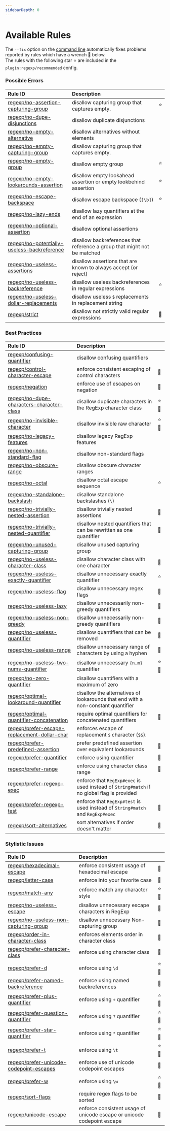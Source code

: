 ```yaml
---
sidebarDepth: 0
---
```


# Available Rules

The `--fix` option on the [command line](https://eslint.org/docs/user-guide/command-line-interface#fixing-problems) automatically fixes problems reported by rules which have a wrench :wrench: below.  
The rules with the following star :star: are included in the `plugin:regexp/recommended` config.

<!-- This file is automatically generated in tools/update-docs-rules-index.js, do not change! -->

### Possible Errors

| Rule ID | Description |    |
|:--------|:------------|:---|
| [regexp/no-assertion-capturing-group](./no-assertion-capturing-group.md) | disallow capturing group that captures empty. | :star: |
| [regexp/no-dupe-disjunctions](./no-dupe-disjunctions.md) | disallow duplicate disjunctions |  |
| [regexp/no-empty-alternative](./no-empty-alternative.md) | disallow alternatives without elements |  |
| [regexp/no-empty-capturing-group](./no-empty-capturing-group.md) | disallow capturing group that captures empty. |  |
| [regexp/no-empty-group](./no-empty-group.md) | disallow empty group | :star: |
| [regexp/no-empty-lookarounds-assertion](./no-empty-lookarounds-assertion.md) | disallow empty lookahead assertion or empty lookbehind assertion | :star: |
| [regexp/no-escape-backspace](./no-escape-backspace.md) | disallow escape backspace (`[\b]`) | :star: |
| [regexp/no-lazy-ends](./no-lazy-ends.md) | disallow lazy quantifiers at the end of an expression |  |
| [regexp/no-optional-assertion](./no-optional-assertion.md) | disallow optional assertions |  |
| [regexp/no-potentially-useless-backreference](./no-potentially-useless-backreference.md) | disallow backreferences that reference a group that might not be matched |  |
| [regexp/no-useless-assertions](./no-useless-assertions.md) | disallow assertions that are known to always accept (or reject) |  |
| [regexp/no-useless-backreference](./no-useless-backreference.md) | disallow useless backreferences in regular expressions | :star: |
| [regexp/no-useless-dollar-replacements](./no-useless-dollar-replacements.md) | disallow useless `$` replacements in replacement string |  |
| [regexp/strict](./strict.md) | disallow not strictly valid regular expressions | :wrench: |

### Best Practices

| Rule ID | Description |    |
|:--------|:------------|:---|
| [regexp/confusing-quantifier](./confusing-quantifier.md) | disallow confusing quantifiers |  |
| [regexp/control-character-escape](./control-character-escape.md) | enforce consistent escaping of control characters | :wrench: |
| [regexp/negation](./negation.md) | enforce use of escapes on negation | :wrench: |
| [regexp/no-dupe-characters-character-class](./no-dupe-characters-character-class.md) | disallow duplicate characters in the RegExp character class | :star::wrench: |
| [regexp/no-invisible-character](./no-invisible-character.md) | disallow invisible raw character | :star::wrench: |
| [regexp/no-legacy-features](./no-legacy-features.md) | disallow legacy RegExp features |  |
| [regexp/no-non-standard-flag](./no-non-standard-flag.md) | disallow non-standard flags |  |
| [regexp/no-obscure-range](./no-obscure-range.md) | disallow obscure character ranges |  |
| [regexp/no-octal](./no-octal.md) | disallow octal escape sequence | :star: |
| [regexp/no-standalone-backslash](./no-standalone-backslash.md) | disallow standalone backslashes (`\`) |  |
| [regexp/no-trivially-nested-assertion](./no-trivially-nested-assertion.md) | disallow trivially nested assertions | :wrench: |
| [regexp/no-trivially-nested-quantifier](./no-trivially-nested-quantifier.md) | disallow nested quantifiers that can be rewritten as one quantifier | :wrench: |
| [regexp/no-unused-capturing-group](./no-unused-capturing-group.md) | disallow unused capturing group |  |
| [regexp/no-useless-character-class](./no-useless-character-class.md) | disallow character class with one character | :wrench: |
| [regexp/no-useless-exactly-quantifier](./no-useless-exactly-quantifier.md) | disallow unnecessary exactly quantifier | :star: |
| [regexp/no-useless-flag](./no-useless-flag.md) | disallow unnecessary regex flags | :wrench: |
| [regexp/no-useless-lazy](./no-useless-lazy.md) | disallow unnecessarily non-greedy quantifiers | :wrench: |
| [regexp/no-useless-non-greedy](./no-useless-non-greedy.md) | disallow unnecessarily non-greedy quantifiers | :wrench: |
| [regexp/no-useless-quantifier](./no-useless-quantifier.md) | disallow quantifiers that can be removed | :wrench: |
| [regexp/no-useless-range](./no-useless-range.md) | disallow unnecessary range of characters by using a hyphen | :wrench: |
| [regexp/no-useless-two-nums-quantifier](./no-useless-two-nums-quantifier.md) | disallow unnecessary `{n,m}` quantifier | :star::wrench: |
| [regexp/no-zero-quantifier](./no-zero-quantifier.md) | disallow quantifiers with a maximum of zero |  |
| [regexp/optimal-lookaround-quantifier](./optimal-lookaround-quantifier.md) | disallow the alternatives of lookarounds that end with a non-constant quantifier |  |
| [regexp/optimal-quantifier-concatenation](./optimal-quantifier-concatenation.md) | require optimal quantifiers for concatenated quantifiers | :wrench: |
| [regexp/prefer-escape-replacement-dollar-char](./prefer-escape-replacement-dollar-char.md) | enforces escape of replacement `$` character (`$$`). |  |
| [regexp/prefer-predefined-assertion](./prefer-predefined-assertion.md) | prefer predefined assertion over equivalent lookarounds | :wrench: |
| [regexp/prefer-quantifier](./prefer-quantifier.md) | enforce using quantifier | :wrench: |
| [regexp/prefer-range](./prefer-range.md) | enforce using character class range | :wrench: |
| [regexp/prefer-regexp-exec](./prefer-regexp-exec.md) | enforce that `RegExp#exec` is used instead of `String#match` if no global flag is provided |  |
| [regexp/prefer-regexp-test](./prefer-regexp-test.md) | enforce that `RegExp#test` is used instead of `String#match` and `RegExp#exec` | :wrench: |
| [regexp/sort-alternatives](./sort-alternatives.md) | sort alternatives if order doesn't matter | :wrench: |

### Stylistic Issues

| Rule ID | Description |    |
|:--------|:------------|:---|
| [regexp/hexadecimal-escape](./hexadecimal-escape.md) | enforce consistent usage of hexadecimal escape | :wrench: |
| [regexp/letter-case](./letter-case.md) | enforce into your favorite case | :wrench: |
| [regexp/match-any](./match-any.md) | enforce match any character style | :star::wrench: |
| [regexp/no-useless-escape](./no-useless-escape.md) | disallow unnecessary escape characters in RegExp | :wrench: |
| [regexp/no-useless-non-capturing-group](./no-useless-non-capturing-group.md) | disallow unnecessary Non-capturing group | :wrench: |
| [regexp/order-in-character-class](./order-in-character-class.md) | enforces elements order in character class | :wrench: |
| [regexp/prefer-character-class](./prefer-character-class.md) | enforce using character class | :wrench: |
| [regexp/prefer-d](./prefer-d.md) | enforce using `\d` | :star::wrench: |
| [regexp/prefer-named-backreference](./prefer-named-backreference.md) | enforce using named backreferences | :wrench: |
| [regexp/prefer-plus-quantifier](./prefer-plus-quantifier.md) | enforce using `+` quantifier | :star::wrench: |
| [regexp/prefer-question-quantifier](./prefer-question-quantifier.md) | enforce using `?` quantifier | :star::wrench: |
| [regexp/prefer-star-quantifier](./prefer-star-quantifier.md) | enforce using `*` quantifier | :star::wrench: |
| [regexp/prefer-t](./prefer-t.md) | enforce using `\t` | :star::wrench: |
| [regexp/prefer-unicode-codepoint-escapes](./prefer-unicode-codepoint-escapes.md) | enforce use of unicode codepoint escapes | :wrench: |
| [regexp/prefer-w](./prefer-w.md) | enforce using `\w` | :star::wrench: |
| [regexp/sort-flags](./sort-flags.md) | require regex flags to be sorted | :wrench: |
| [regexp/unicode-escape](./unicode-escape.md) | enforce consistent usage of unicode escape or unicode codepoint escape | :wrench: |
